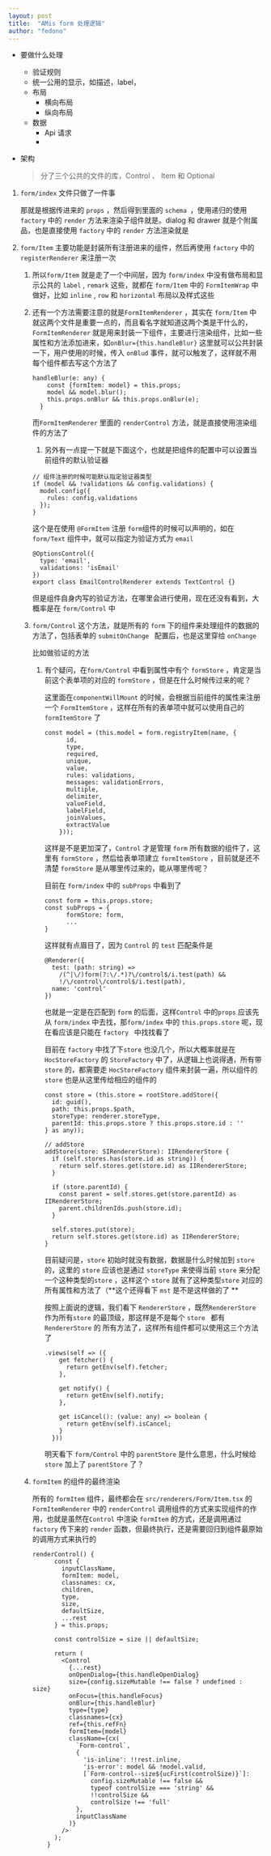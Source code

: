```yaml
---
layout: post
title:  "AMis form 处理逻辑"
author: "fedono"
---
```


- 要做什么处理
  - 验证规则
  - 统一公用的显示，如描述，label，
  - 布局
    - 横向布局
    - 纵向布局
  - 数据
    - Api 请求
    - 



- 架构

  > 分了三个公共的文件的库，Control 、 Item 和 Optional  

1. `form/index` 文件只做了一件事

   那就是根据传进来的 `props` ，然后得到里面的 `schema `，使用递归的使用 `factory` 中的 `render` 方法来渲染子组件就是。dialog 和 drawer 就是个附属品，也是直接使用 `factory` 中的 `render` 方法渲染就是

2. `form/Item` 主要功能是封装所有注册进来的组件，然后再使用 `factory` 中的`registerRenderer` 来注册一次

   1. 所以`form/Item` 就是走了一个中间层，因为 `form/index` 中没有做布局和显示公共的 `label` , `remark` 这些，就都在 `form/Item` 中的 `FormItemWrap` 中做好，比如 `inline` , `row` 和 `horizontal` 布局以及样式这些

   2. 还有一个方法需要注意的就是`FormItemRenderer` ，其实在 `form/Item` 中就这两个文件是重要一点的，而且看名字就知道这两个类是干什么的，`FormItemRenderer` 就是用来封装一下组件，主要进行渲染组件，比如一些属性和方法添加进来，如`onBlur={this.handleBlur}`  这里就可以公共封装一下，用户使用的时候，传入 `onBlud` 事件，就可以触发了，这样就不用每个组件都去写这个方法了

      ```react
      handleBlur(e: any) {
          const {formItem: model} = this.props;
          model && model.blur();
          this.props.onBlur && this.props.onBlur(e);
        }
      ```

      而`FormItemRenderer` 里面的 `renderControl` 方法，就是直接使用渲染组件的方法了

      1. 另外有一点提一下就是下面这个，也就是把组件的配置中可以设置当前组件的默认验证器

      ```react
      // 组件注册的时候可能默认指定验证器类型
      if (model && !validations && config.validations) {
        model.config({
          rules: config.validations
        });
      }
      ```

      这个是在使用 `@FormItem` 注册 `form`组件的时候可以声明的，如在 `form/Text` 组件中，就可以指定为验证方式为 `email`  

      ```react
      @OptionsControl({
        type: 'email',
        validations: 'isEmail'
      })
      export class EmailControlRenderer extends TextControl {}
      ```

      但是组件自身内写的验证方法，在哪里会进行使用，现在还没有看到，大概率是在 `form/Control` 中

   3. `form/Control` 这个方法，就是所有的 `form` 下的组件来处理组件的数据的方法了，包括表单的 `submitOnChange ` 配置后，也是这里穿给 `onChange` 

      比如做验证的方法 

      1. 有个疑问，在`form/Control` 中看到属性中有个 `formStore` ，肯定是当前这个表单项的对应的 `formStore` ，但是在什么时候传过来的呢？

         这里面在` componentWillMount ` 的时候，会根据当前组件的属性来注册一个 `FormItemStore` ，这样在所有的表单项中就可以使用自己的 `formItemStore` 了 

         ```react
         const model = (this.model = form.registryItem(name, {
               id,
               type,
               required,
               unique,
               value,
               rules: validations,
               messages: validationErrors,
               multiple,
               delimiter,
               valueField,
               labelField,
               joinValues,
               extractValue
             }));
         ```

         这样是不是更加深了，`Control` 才是管理 `form` 所有数据的组件了，这里有 `formStore` ，然后给表单项建立 `formItemStore` ，目前就是还不清楚 `formStore` 是从哪里传过来的，能从哪里传呢？

         目前在 `form/index` 中的 `subProps` 中看到了 

         ```
         const form = this.props.store;
         const subProps = {
               formStore: form,
               ...
         }      
         ```

         这样就有点眉目了，因为 `Control` 的 `test` 匹配条件是

         ```react
         @Renderer({
           test: (path: string) =>
             /(^|\/)form(?:\/.*)?\/control$/i.test(path) &&
             !/\/control\/control$/i.test(path),
           name: 'control'
         })
         ```

         也就是一定是在匹配到 `form` 的后面，这样`Control` 中的`props` 应该先从 `form/index` 中去找，那`form/index` 中的 `this.props.store` 呢，现在看应该是只能在 `factory ` 中找找看了

         目前在 `factory` 中找了下`store` 也没几个，所以大概率就是在 `HocStoreFactory`  的 `StoreFactory`  中了，从逻辑上也说得通，所有带 `store` 的，都需要走 `HocStoreFactory` 组件来封装一遍，所以组件的 `store` 也是从这里传给相应的组件的

         ```react
         const store = (this.store = rootStore.addStore({
           id: guid(),
           path: this.props.$path,
           storeType: renderer.storeType,
           parentId: this.props.store ? this.props.store.id : ''
         } as any));
         
         // addStore
         addStore(store: SIRendererStore): IIRendererStore {
           if (self.stores.has(store.id as string)) {
             return self.stores.get(store.id) as IIRendererStore;
           }
         
           if (store.parentId) {
             const parent = self.stores.get(store.parentId) as IIRendererStore;
             parent.childrenIds.push(store.id);
           }
         
           self.stores.put(store);
           return self.stores.get(store.id) as IIRendererStore;
         }
         ```

         目前疑问是，`store` 初始时就没有数据，数据是什么时候加到 `store` 的，这里的 `store` 应该也是通过 `storeType` 来使得当前 `store` 来分配一个这种类型的`store` ，这样这个 `store` 就有了这种类型`store` 对应的所有属性和方法了（**这个还得看下 `mst` 是不是这样做的了 **

         按照上面说的逻辑，我们看下 `RendererStore` ，既然`RendererStore` 作为所有`store` 的最顶级，那这样是不是每个 `store ` 都有 `RendererStore` 的 所有方法了，这样所有组件都可以使用这三个方法了

         ```react
         .views(self => ({
             get fetcher() {
               return getEnv(self).fetcher;
             },
         
             get notify() {
               return getEnv(self).notify;
             },
         
             get isCancel(): (value: any) => boolean {
               return getEnv(self).isCancel;
             }
           }))
         ```

         明天看下 `form/Control` 中的 `parentStore` 是什么意思，什么时候给 `store` 加上了 `parentStore` 了？

   4. `formItem` 的组件的最终渲染
   
      所有的 `formItem` 组件，最终都会在 `src/renderers/Form/Item.tsx`  的 `FormItemRenderer`  中的 `renderControl`  调用组件的方式来实现组件的作用，也就是虽然在`Control` 中渲染 `formItem`  的方式，还是调用通过 `factory` 传下来的 `render` 函数，但最终执行，还是需要回归到组件最原始的调用方式来执行的
   
      ```react
      renderControl() {
            const {
              inputClassName,
              formItem: model,
              classnames: cx,
              children,
              type,
              size,
              defaultSize,
              ...rest
            } = this.props;
      
            const controlSize = size || defaultSize;
      
            return (
              <Control
                {...rest}
                onOpenDialog={this.handleOpenDialog}
                size={config.sizeMutable !== false ? undefined : size}
                onFocus={this.handleFocus}
                onBlur={this.handleBlur}
                type={type}
                classnames={cx}
                ref={this.refFn}
                formItem={model}
                className={cx(
                  `Form-control`,
                  {
                    'is-inline': !!rest.inline,
                    'is-error': model && !model.valid,
                    [`Form-control--size${ucFirst(controlSize)}`]:
                      config.sizeMutable !== false &&
                      typeof controlSize === 'string' &&
                      !!controlSize &&
                      controlSize !== 'full'
                  },
                  inputClassName
                )}
              />
            );
          }
      ```
   
      